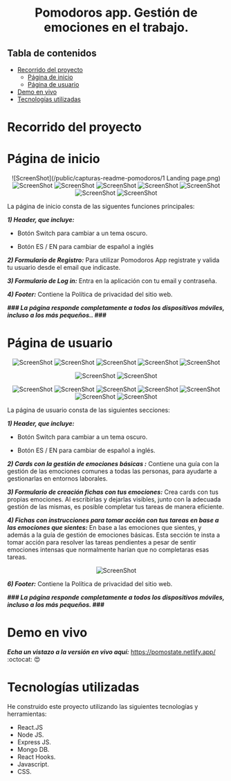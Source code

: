 <h1 align="center">
  Pomodoros app. Gestión de emociones en el trabajo.
</h1>

## Tabla de contenidos

- [Recorrido del proyecto](#Recorrido-del-proyecto)
  - [Página de inicio](#Página-de-inicio)
  - [Página de usuario ](#Página-de-usuario)
- [Demo en vivo](#Demo-en-vivo)
- [Tecnologías utilizadas](#Tecnologías-utilizadas)

# Recorrido del proyecto

# Página de inicio

<div align="center"><a name="menu"></a>

![ScreenShot](/public/capturas-readme-pomodoros/1 Landing page.png)
![ScreenShot](/public/capturas-readme-pomodoros/4.png)
![ScreenShot](/public/capturas-readme-pomodoros/9.png)
![ScreenShot](/public/capturas-readme-pomodoros/10.png)
![ScreenShot](/public/capturas-readme-pomodoros/11.png)
![ScreenShot](/public/capturas-readme-pomodoros/12.png)
![ScreenShot](/public/capturas-readme-pomodoros/13.png)
![ScreenShot](/public/capturas-readme-pomodoros/14.png)

</div>

La página de inicio consta de las siguentes funciones principales:

**_1) Header, que incluye:_**

- Botón Switch para cambiar a un tema oscuro.

- Botón ES / EN para cambiar de español a inglés

**_2) Formulario de Registro:_**
Para utilizar Pomodoros App registrate y valida tu usuario desde el email que indicaste.

**_3) Formulario de Log in:_**
Entra en la aplicación con tu email y contraseña.

**_4) Footer:_**
Contiene la Política de privacidad del sitio web.

**_### La página responde completamente a todos los dispositivos móviles, incluso a los más pequeños.. ###_**

# Página de usuario

<div align="center"><a name="menu"></a>

![ScreenShot](/public/capturas-readme-pomodoros/15.png)
![ScreenShot](/public/capturas-readme-pomodoros/16.png)
![ScreenShot](/public/capturas-readme-pomodoros/17.png)
![ScreenShot](/public/capturas-readme-pomodoros/18.png)
![ScreenShot](/public/capturas-readme-pomodoros/19.png)

![ScreenShot](/public/capturas-readme-pomodoros/28.png)
![ScreenShot](/public/capturas-readme-pomodoros/30.png)

![ScreenShot](/public/capturas-readme-pomodoros/21.png)
![ScreenShot](/public/capturas-readme-pomodoros/22.png)
![ScreenShot](/public/capturas-readme-pomodoros/23.png)
![ScreenShot](/public/capturas-readme-pomodoros/24.png)
![ScreenShot](/public/capturas-readme-pomodoros/25.png)
![ScreenShot](/public/capturas-readme-pomodoros/26.png)
![ScreenShot](/public/capturas-readme-pomodoros/27.png)

</div>

La página de usuario consta de las siguientes secciones:

**_1) Header, que incluye:_**

- Botón Switch para cambiar a un tema oscuro.

- Botón ES / EN para cambiar de español a inglés.

**_2) Cards con la gestión de emociones básicas :_**
Contiene una guía con la gestión de las emociones comunes a todas las personas, para ayudarte a gestionarlas en entornos laborales.

**_3) Formulario de creación fichas con tus emociones:_**
Crea cards con tus propias emociones. Al escribirlas y dejarlas visibles, junto con la adecuada gestión de las mismas, es posible completar tus tareas de manera eficiente.

**_4) Fichas con instrucciones para tomar acción con tus tareas en base a las emociones que sientes:_**
En base a las emociones que sientes, y además a la guía de gestión de emociones básicas. Esta sección te insta a tomar acción para resolver las tareas pendientes a pesar de sentir emociones intensas que normalmente harían que no completaras esas tareas.

<div align="center"><a name="menu"></a>

![ScreenShot](/public/images/readme/14.jpg)

</div>

**_6) Footer:_**
Contiene la Política de privacidad del sitio web.

**_### La página responde completamente a todos los dispositivos móviles, incluso a los más pequeños. ###_**

# Demo en vivo

**_Echa un vistazo a la versión en vivo aquí:_** https://pomostate.netlify.app/ :octocat: :heart_eyes:

# Tecnologías utilizadas

He construido este proyecto utilizando las siguientes tecnologías y herramientas:

- React.JS
- Node JS.
- Express JS.
- Mongo DB.
- React Hooks.
- Javascript.
- CSS.
